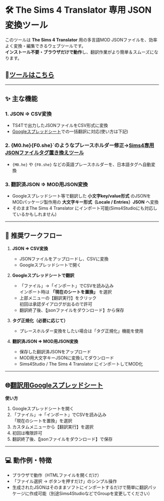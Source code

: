 # 🛠 The Sims 4 Translator 専用 JSON変換ツール

このツールは **The Sims 4 Translator** 用の多言語MOD JSONファイルを、効率よく変換・編集できるウェブツールです。  
**インストール不要・ブラウザだけで動作**し、翻訳作業がより簡単＆スムーズになります。

## 🌟<a href="https://nonamesims4.github.io/TheSims4Translator-JSON-/" target="_blank">ツールはこちら</a>  

---

## ✨ 主な機能

### 1. JSON ⇒ CSV変換
- TS4Tで出力したJSONファイルをCSV形式に変換  
- <a href="https://docs.google.com/spreadsheets/d/1kY-hnLaPf46MG7BWU3xcOKhk441BC0_LOjXHwEDn9cw/edit?gid=170644196#gid=170644196" target="_blank">Googleスプレッドシート</a>での一括翻訳に対応(使い方は下記)  

### 2. {M0.he}{F0.she}`のようなプレースホルダー修正→<a href="https://nonamesims4.github.io/The-Sims-4-MOD-JSON-/" target="_blank">Sims4専用JSONファイルタグ置き換えツール</a>

- `{M0.he}` や `{F0.she}` などの英語プレースホルダーを、日本語タグへ自動変換  

### 3. 翻訳済JSON ⇒ MOD用JSON変換
- Googleスプレッドシート等で翻訳した **小文字key/value形式** のJSONを  
  MODパッケージ製作用の **大文字キー形式（Locale / Entries）JSON** へ変換  
- そのままThe Sims 4 Translator にインポート可能(Sims4Studioにも対応しているかもしれません)  

---

## 📌 推奨ワークフロー

1. **JSON ⇒ CSV変換**
   - JSONファイルをアップロードし、CSVに変換
   - Googleスプレッドシートで開く

2. **Googleスプレッドシートで翻訳**
   - 「ファイル」→「インポート」でCSVを読み込み  
     インポート時は **「現在のシートを置換」** を選択
   - 上部メニューの【翻訳実行】をクリック  
     初回は承認ダイアログが出るので許可
   - 翻訳終了後、【jsonファイルをダウンロード】から保存

3. **タグ正規化（必要に応じて）**
   - プレースホルダー変換をしたい場合は「タグ正規化」機能を使用

4. **翻訳済JSON ⇒ MOD用JSON変換**
   - 保存した翻訳済JSONをアップロード
   - MOD用大文字キーJSONに変換してダウンロード
   - Sims4Studio / The Sims 4 Translator にインポートしてMOD化

---

## 🌐<a href="https://docs.google.com/spreadsheets/d/1kY-hnLaPf46MG7BWU3xcOKhk441BC0_LOjXHwEDn9cw/edit?gid=170644196#gid=170644196" target="_blank">翻訳用Googleスプレッドシート</a>  

**使い方**
1. Googleスプレッドシートを開く
2. 「ファイル」→「インポート」でCSVを読み込み  
   「現在のシートを置換」を選択
3. カスタムメニューから【翻訳実行】を選択
4. 初回は権限許可
5. 翻訳終了後、【jsonファイルをダウンロード】で保存

---

## 💻 動作例・特徴
- ブラウザで動作（HTMLファイルを開くだけ）
- 「ファイル選択 → ボタンを押すだけ」のシンプル操作
- 生成されたJSONはそのままソフトにインポートするだけで簡単に翻訳パッケージに作成可能（別途Sims4StudioなどでGroupを変更してください）
